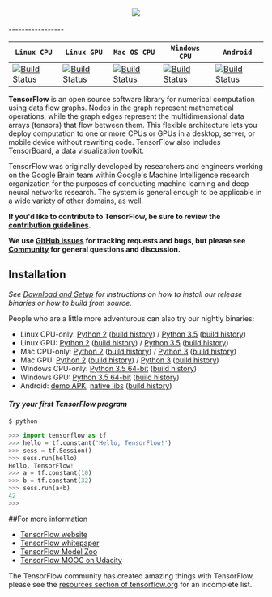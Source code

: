 <div align="center">
  <img src="https://www.tensorflow.org/images/tf_logo_transp.png"><br><br>
</div>
-----------------

| **`Linux CPU`** | **`Linux GPU`** | **`Mac OS CPU`** | **`Windows CPU`** | **`Android`** |
|-----------------|---------------------|------------------|-------------------|---------------|
| [![Build Status](https://ci.tensorflow.org/buildStatus/icon?job=tensorflow-master-cpu)](https://ci.tensorflow.org/job/tensorflow-master-cpu) | [![Build Status](https://ci.tensorflow.org/buildStatus/icon?job=tensorflow-master-linux-gpu)](https://ci.tensorflow.org/job/tensorflow-master-linux-gpu) | [![Build Status](https://ci.tensorflow.org/buildStatus/icon?job=tensorflow-master-mac)](https://ci.tensorflow.org/job/tensorflow-master-mac) | [![Build Status](https://ci.tensorflow.org/buildStatus/icon?job=tensorflow-master-win-cmake-py)](https://ci.tensorflow.org/job/tensorflow-master-win-cmake-py) | [![Build Status](https://ci.tensorflow.org/buildStatus/icon?job=tensorflow-master-android)](https://ci.tensorflow.org/job/tensorflow-master-android) |

**TensorFlow** is an open source software library for numerical computation using
data flow graphs.  Nodes in the graph represent mathematical operations, while
the graph edges represent the multidimensional data arrays (tensors) that flow
between them.  This flexible architecture lets you deploy computation to one
or more CPUs or GPUs in a desktop, server, or mobile device without rewriting
code.  TensorFlow also includes TensorBoard, a data visualization toolkit.

TensorFlow was originally developed by researchers and engineers
working on the Google Brain team within Google's Machine Intelligence research
organization for the purposes of conducting machine learning and deep neural
networks research.  The system is general enough to be applicable in a wide
variety of other domains, as well.

**If you'd like to contribute to TensorFlow, be sure to review the [contribution
guidelines](CONTRIBUTING.md).**

**We use [GitHub issues](https://github.com/tensorflow/tensorflow/issues) for
tracking requests and bugs, but please see
[Community](tensorflow/docs_src/about/index.md#community) for general questions
and discussion.**

## Installation
*See [Download and Setup](tensorflow/g3doc/get_started/os_setup.md) for instructions on how to install our release binaries or how to build from source.*

People who are a little more adventurous can also try our nightly binaries:

* Linux CPU-only: [Python 2](https://ci.tensorflow.org/view/Nightly/job/nightly-matrix-cpu/TF_BUILD_IS_OPT=OPT,TF_BUILD_IS_PIP=PIP,TF_BUILD_PYTHON_VERSION=PYTHON2,label=cpu-slave/lastSuccessfulBuild/artifact/pip_test/whl/tensorflow-1.0.0-cp27-none-linux_x86_64.whl) ([build history](https://ci.tensorflow.org/view/Nightly/job/nightly-matrix-cpu/TF_BUILD_IS_OPT=OPT,TF_BUILD_IS_PIP=PIP,TF_BUILD_PYTHON_VERSION=PYTHON2,label=cpu-slave)) / [Python 3.5](https://ci.tensorflow.org/view/Nightly/job/nightly-matrix-cpu/TF_BUILD_IS_OPT=OPT,TF_BUILD_IS_PIP=PIP,TF_BUILD_PYTHON_VERSION=PYTHON3,label=cpu-slave/lastSuccessfulBuild/artifact/pip_test/whl/tensorflow-1.0.0-cp35-cp35m-linux_x86_64.whl) ([build history](https://ci.tensorflow.org/view/Nightly/job/nightly-matrix-cpu/TF_BUILD_IS_OPT=OPT,TF_BUILD_IS_PIP=PIP,TF_BUILD_PYTHON_VERSION=PYTHON3,label=cpu-slave))
* Linux GPU: [Python 2](https://ci.tensorflow.org/view/Nightly/job/nightly-matrix-linux-gpu/TF_BUILD_IS_OPT=OPT,TF_BUILD_IS_PIP=PIP,TF_BUILD_PYTHON_VERSION=PYTHON2,label=gpu-linux/lastSuccessfulBuild/artifact/pip_test/whl/tensorflow_gpu-1.0.0-cp27-none-linux_x86_64.whl) ([build history](https://ci.tensorflow.org/view/Nightly/job/nightly-matrix-linux-gpu/TF_BUILD_IS_OPT=OPT,TF_BUILD_IS_PIP=PIP,TF_BUILD_PYTHON_VERSION=PYTHON2,label=gpu-linux/)) / [Python 3.5](https://ci.tensorflow.org/view/Nightly/job/nightly-matrix-linux-gpu/TF_BUILD_IS_OPT=OPT,TF_BUILD_IS_PIP=PIP,TF_BUILD_PYTHON_VERSION=PYTHON3,label=gpu-linux/lastSuccessfulBuild/artifact/pip_test/whl/tensorflow_gpu-1.0.0-cp35-cp35m-linux_x86_64.whl) ([build history](https://ci.tensorflow.org/view/Nightly/job/nightly-matrix-linux-gpu/TF_BUILD_IS_OPT=OPT,TF_BUILD_IS_PIP=PIP,TF_BUILD_PYTHON_VERSION=PYTHON3,label=gpu-linux/))
* Mac CPU-only: [Python 2](https://ci.tensorflow.org/view/Nightly/job/nightly-matrix-cpu/TF_BUILD_IS_OPT=OPT,TF_BUILD_IS_PIP=PIP,TF_BUILD_PYTHON_VERSION=PYTHON2,label=mac-slave/lastSuccessfulBuild/artifact/pip_test/whl/tensorflow-1.0.0-py2-none-any.whl) ([build history](https://ci.tensorflow.org/view/Nightly/job/nightly-matrix-cpu/TF_BUILD_IS_OPT=OPT,TF_BUILD_IS_PIP=PIP,TF_BUILD_PYTHON_VERSION=PYTHON2,label=mac-slave/)) / [Python 3](https://ci.tensorflow.org/view/Nightly/job/nightly-matrix-cpu/TF_BUILD_IS_OPT=OPT,TF_BUILD_IS_PIP=PIP,TF_BUILD_PYTHON_VERSION=PYTHON3,label=mac-slave/lastSuccessfulBuild/artifact/pip_test/whl/tensorflow-1.0.0-py3-none-any.whl) ([build history](https://ci.tensorflow.org/view/Nightly/job/nightly-matrix-cpu/TF_BUILD_IS_OPT=OPT,TF_BUILD_IS_PIP=PIP,TF_BUILD_PYTHON_VERSION=PYTHON3,label=mac-slave/))
* Mac GPU: [Python 2](https://ci.tensorflow.org/view/Nightly/job/nightly-matrix-mac-gpu/TF_BUILD_IS_OPT=OPT,TF_BUILD_IS_PIP=PIP,TF_BUILD_PYTHON_VERSION=PYTHON2,label=gpu-mac/lastSuccessfulBuild/artifact/pip_test/whl/tensorflow_gpu-1.0.0-py2-none-any.whl) ([build history](https://ci.tensorflow.org/view/Nightly/job/nightly-matrix-mac-gpu/TF_BUILD_IS_OPT=OPT,TF_BUILD_IS_PIP=PIP,TF_BUILD_PYTHON_VERSION=PYTHON2,label=gpu-mac/)) / [Python 3](https://ci.tensorflow.org/view/Nightly/job/nightly-matrix-mac-gpu/TF_BUILD_IS_OPT=OPT,TF_BUILD_IS_PIP=PIP,TF_BUILD_PYTHON_VERSION=PYTHON3,label=gpu-mac/lastSuccessfulBuild/artifact/pip_test/whl/tensorflow_gpu-1.0.0-py3-none-any.whl) ([build history](https://ci.tensorflow.org/view/Nightly/job/nightly-matrix-mac-gpu/TF_BUILD_IS_OPT=OPT,TF_BUILD_IS_PIP=PIP,TF_BUILD_PYTHON_VERSION=PYTHON3,label=gpu-mac/))
* Windows CPU-only: [Python 3.5 64-bit](https://ci.tensorflow.org/view/Nightly/job/nightly-win/DEVICE=cpu,OS=windows/lastSuccessfulBuild/artifact/cmake_build/tf_python/dist/tensorflow-1.0.0-cp35-cp35m-win_amd64.whl) ([build history](https://ci.tensorflow.org/view/Nightly/job/nightly-win/DEVICE=cpu,OS=windows/))
* Windows GPU: [Python 3.5 64-bit](https://ci.tensorflow.org/view/Nightly/job/nightly-win/DEVICE=gpu,OS=windows/lastSuccessfulBuild/artifact/cmake_build/tf_python/dist/tensorflow_gpu-1.0.0-cp35-cp35m-win_amd64.whl) ([build history](https://ci.tensorflow.org/view/Nightly/job/nightly-win/DEVICE=gpu,OS=windows/))
* Android: [demo APK](https://ci.tensorflow.org/view/Nightly/job/nightly-android/lastSuccessfulBuild/artifact/out/tensorflow_demo.apk), [native libs](http://ci.tensorflow.org/view/Nightly/job/nightly-android/lastSuccessfulBuild/artifact/out/native/)
([build history](https://ci.tensorflow.org/view/Nightly/job/nightly-android/))

#### *Try your first TensorFlow program*
```shell
$ python
```
```python
>>> import tensorflow as tf
>>> hello = tf.constant('Hello, TensorFlow!')
>>> sess = tf.Session()
>>> sess.run(hello)
Hello, TensorFlow!
>>> a = tf.constant(10)
>>> b = tf.constant(32)
>>> sess.run(a+b)
42
>>>
```

##For more information

* [TensorFlow website](http://tensorflow.org)
* [TensorFlow whitepaper](http://download.tensorflow.org/paper/whitepaper2015.pdf)
* [TensorFlow Model Zoo](https://github.com/tensorflow/models)
* [TensorFlow MOOC on Udacity](https://www.udacity.com/course/deep-learning--ud730)

The TensorFlow community has created amazing things with TensorFlow, please see the [resources section of tensorflow.org](https://www.tensorflow.org/versions/master/resources#community) for an incomplete list.
